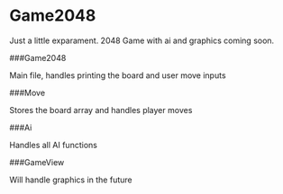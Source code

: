 # Game2048

Just a little exparament. 2048 Game with ai and graphics coming soon.

###Game2048

Main file, handles printing the board and user move inputs

###Move

Stores the board array and handles player moves

###Ai

Handles all AI functions

###GameView

Will handle graphics in the future
